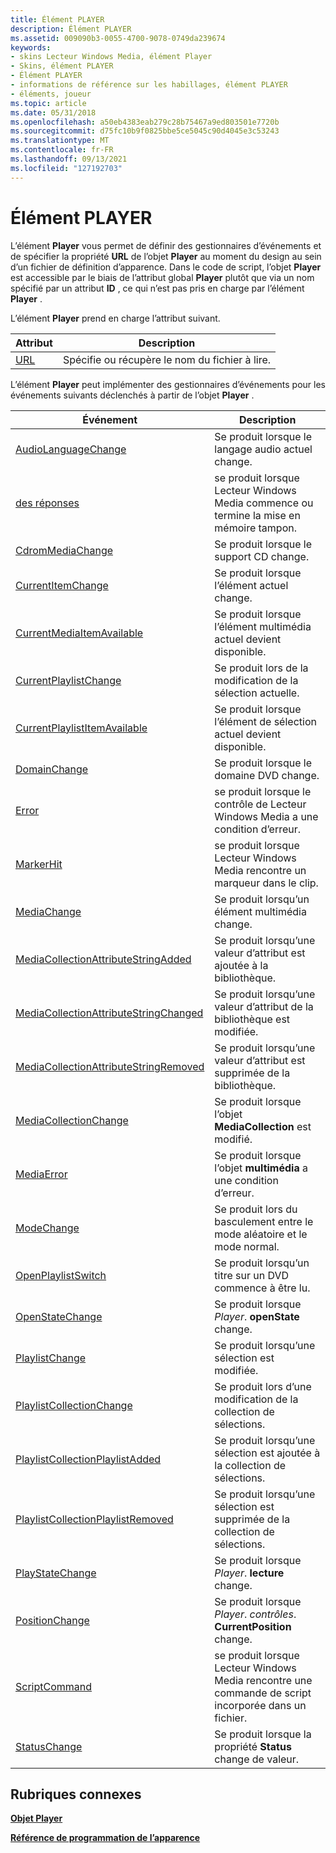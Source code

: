 ```yaml
---
title: Élément PLAYER
description: Élément PLAYER
ms.assetid: 009090b3-0055-4700-9078-0749da239674
keywords:
- skins Lecteur Windows Media, élément Player
- Skins, élément PLAYER
- Élément PLAYER
- informations de référence sur les habillages, élément PLAYER
- éléments, joueur
ms.topic: article
ms.date: 05/31/2018
ms.openlocfilehash: a50eb4383eab279c28b75467a9ed803501e7720b
ms.sourcegitcommit: d75fc10b9f0825bbe5ce5045c90d4045e3c53243
ms.translationtype: MT
ms.contentlocale: fr-FR
ms.lasthandoff: 09/13/2021
ms.locfileid: "127192703"
---
```

# <a name="player-element"></a>Élément PLAYER

L’élément **Player** vous permet de définir des gestionnaires d’événements et de spécifier la propriété **URL** de l’objet **Player** au moment du design au sein d’un fichier de définition d’apparence. Dans le code de script, l’objet **Player** est accessible par le biais de l’attribut global **Player** plutôt que via un nom spécifié par un attribut **ID** , ce qui n’est pas pris en charge par l’élément **Player** .

L’élément **Player** prend en charge l’attribut suivant.



| Attribut             | Description                                          |
|-----------------------|------------------------------------------------------|
| [URL](player-url.md) | Spécifie ou récupère le nom du fichier à lire. |



 

L’élément **Player** peut implémenter des gestionnaires d’événements pour les événements suivants déclenchés à partir de l’objet **Player** .



| Événement                                                                                            | Description                                                                      |
|--------------------------------------------------------------------------------------------------|----------------------------------------------------------------------------------|
| [AudioLanguageChange](player-player-audiolanguagechange.md)                                     | Se produit lorsque le langage audio actuel change.                                  |
| [des réponses](player-player-buffering.md)                                                         | se produit lorsque Lecteur Windows Media commence ou termine la mise en mémoire tampon.                       |
| [CdromMediaChange](player-player-cdrommediachange.md)                                           | Se produit lorsque le support CD change.                                                |
| [CurrentItemChange](player-player-currentitemchange.md)                                         | Se produit lorsque l’élément actuel change.                                            |
| [CurrentMediaItemAvailable](player-player-currentmediaitemavailable.md)                         | Se produit lorsque l’élément multimédia actuel devient disponible.                            |
| [CurrentPlaylistChange](player-player-currentplaylistchange.md)                                 | Se produit lors de la modification de la sélection actuelle.                                        |
| [CurrentPlaylistItemAvailable](player-player-currentplaylistitemavailable.md)                   | Se produit lorsque l’élément de sélection actuel devient disponible.                         |
| [DomainChange](player-player-domainchange.md)                                                   | Se produit lorsque le domaine DVD change.                                              |
| [Error](player-player-error.md)                                                                 | se produit lorsque le contrôle de Lecteur Windows Media a une condition d’erreur.             |
| [MarkerHit](player-player-markerhit.md)                                                         | se produit lorsque Lecteur Windows Media rencontre un marqueur dans le clip.                |
| [MediaChange](player-player-mediachange.md)                                                     | Se produit lorsqu’un élément multimédia change.                                                |
| [MediaCollectionAttributeStringAdded](player-player-mediacollectionattributestringadded.md)     | Se produit lorsqu’une valeur d’attribut est ajoutée à la bibliothèque.                          |
| [MediaCollectionAttributeStringChanged](player-player-mediacollectionattributestringchanged.md) | Se produit lorsqu’une valeur d’attribut de la bibliothèque est modifiée.                        |
| [MediaCollectionAttributeStringRemoved](player-player-mediacollectionattributestringremoved.md) | Se produit lorsqu’une valeur d’attribut est supprimée de la bibliothèque.                      |
| [MediaCollectionChange](player-player-mediacollectionchange.md)                                 | Se produit lorsque l’objet **MediaCollection** est modifié.                              |
| [MediaError](player-player-mediaerror.md)                                                       | Se produit lorsque l’objet **multimédia** a une condition d’erreur.                         |
| [ModeChange](player-player-modechange.md)                                                       | Se produit lors du basculement entre le mode aléatoire et le mode normal.                           |
| [OpenPlaylistSwitch](player-player-openplaylistswitch.md)                                       | Se produit lorsqu’un titre sur un DVD commence à être lu.                                     |
| [OpenStateChange](player-player-openstatechange.md)                                             | Se produit lorsque *Player*. **openState** change.                                      |
| [PlaylistChange](player-player-playlistchange.md)                                               | Se produit lorsqu’une sélection est modifiée.                                                  |
| [PlaylistCollectionChange](player-player-playlistcollectionchange.md)                           | Se produit lors d’une modification de la collection de sélections.                        |
| [PlaylistCollectionPlaylistAdded](player-player-playlistcollectionplaylistadded.md)             | Se produit lorsqu’une sélection est ajoutée à la collection de sélections.                      |
| [PlaylistCollectionPlaylistRemoved](player-player-playlistcollectionplaylistremoved.md)         | Se produit lorsqu’une sélection est supprimée de la collection de sélections.                  |
| [PlayStateChange](player-player-playstatechange.md)                                             | Se produit lorsque *Player*. **lecture** change.                                      |
| [PositionChange](player-player-positionchange.md)                                               | Se produit lorsque *Player*. *contrôles*. **CurrentPosition** change.                     |
| [ScriptCommand](player-player-scriptcommand.md)                                                 | se produit lorsque Lecteur Windows Media rencontre une commande de script incorporée dans un fichier. |
| [StatusChange](player-player-statuschange.md)                                                   | Se produit lorsque la propriété **Status** change de valeur.                               |



 

## <a name="related-topics"></a>Rubriques connexes

<dl> <dt>

[**Objet Player**](player-object.md)
</dt> <dt>

[**Référence de programmation de l’apparence**](skin-programming-reference.md)
</dt> </dl>

 

 




